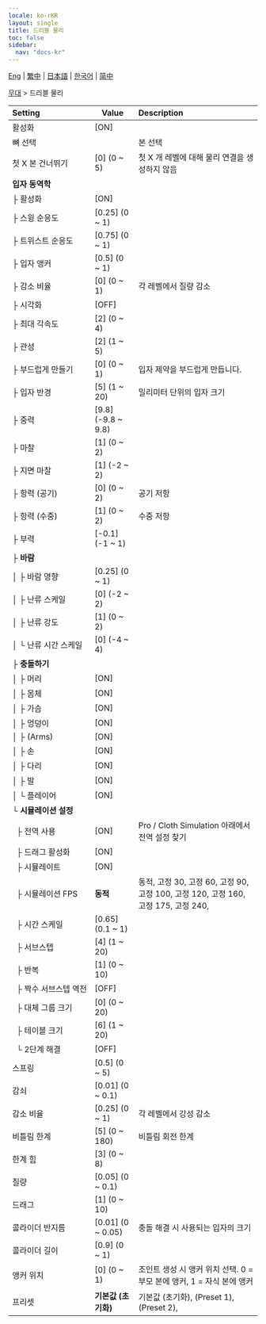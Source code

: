 ```yaml
---
locale: ko-rKR
layout: single
title: 드리블 물리
toc: false
sidebar:
  nav: "docs-kr"
---
```

[Eng](/dancexr/menu/2025.4/stage/cloth_physics) | [繁中](/tw/dancexr/menu/2025.4/stage/cloth_physics) | [日本語](/jp/dancexr/menu/2025.4/stage/cloth_physics) | [한국어](/kr/dancexr/menu/2025.4/stage/cloth_physics) | [简中](/zh/dancexr/menu/2025.4/stage/cloth_physics)

[무대](../menu#무대) > 드리블 물리



| Setting | Value | Description |
| :--- | --- | :--- |
|<nobr>활성화</nobr>| [ON] | 
|<nobr>뼈 선택</nobr>|| 본 선택
|<nobr>첫 X 본 건너뛰기</nobr>| [0] (0 ~ 5) | 첫 X 개 레벨에 대해 물리 연결을 생성하지 않음
|<nobr><b>입자 동역학</b></nobr>| | 
|<nobr>├&nbsp;활성화</nobr>| [ON] | 
|<nobr>├&nbsp;스윙 순응도</nobr>| [0.25] (0 ~ 1) | 
|<nobr>├&nbsp;트위스트 순응도</nobr>| [0.75] (0 ~ 1) | 
|<nobr>├&nbsp;입자 앵커</nobr>| [0.5] (0 ~ 1) | 
|<nobr>├&nbsp;감소 비율</nobr>| [0] (0 ~ 1) | 각 레벨에서 질량 감소
|<nobr>├&nbsp;시각화</nobr>| [OFF] | 
|<nobr>├&nbsp;최대 각속도</nobr>| [2] (0 ~ 4) | 
|<nobr>├&nbsp;관성</nobr>| [2] (1 ~ 5) | 
|<nobr>├&nbsp;부드럽게 만들기</nobr>| [0] (0 ~ 1) | 입자 제약을 부드럽게 만듭니다.
|<nobr>├&nbsp;입자 반경</nobr>| [5] (1 ~ 20) | 밀리미터 단위의 입자 크기
|<nobr>├&nbsp;중력</nobr>| [9.8] (-9.8 ~ 9.8) | 
|<nobr>├&nbsp;마찰</nobr>| [1] (0 ~ 2) | 
|<nobr>├&nbsp;지면 마찰</nobr>| [1] (-2 ~ 2) | 
|<nobr>├&nbsp;항력 (공기)</nobr>| [0] (0 ~ 2) | 공기 저항
|<nobr>├&nbsp;항력 (수중)</nobr>| [1] (0 ~ 2) | 수중 저항
|<nobr>├&nbsp;부력</nobr>| [-0.1] (-1 ~ 1) | 
|<nobr>├&nbsp;<b>바람</b></nobr>| | 
|<nobr>│&nbsp;├&nbsp;바람 영향</nobr>| [0.25] (0 ~ 1) | 
|<nobr>│&nbsp;├&nbsp;난류 스케일</nobr>| [0] (-2 ~ 2) | 
|<nobr>│&nbsp;├&nbsp;난류 강도</nobr>| [1] (0 ~ 2) | 
|<nobr>│&nbsp;└&nbsp;난류 시간 스케일</nobr>| [0] (-4 ~ 4) | 
|<nobr>├&nbsp;<b>충돌하기</b></nobr>| | 
|<nobr>│&nbsp;├&nbsp;머리</nobr>| [ON] | 
|<nobr>│&nbsp;├&nbsp;몸체</nobr>| [ON] | 
|<nobr>│&nbsp;├&nbsp;가슴</nobr>| [ON] | 
|<nobr>│&nbsp;├&nbsp;엉덩이</nobr>| [ON] | 
|<nobr>│&nbsp;├&nbsp;(Arms)</nobr>| [ON] | 
|<nobr>│&nbsp;├&nbsp;손</nobr>| [ON] | 
|<nobr>│&nbsp;├&nbsp;다리</nobr>| [ON] | 
|<nobr>│&nbsp;├&nbsp;발</nobr>| [ON] | 
|<nobr>│&nbsp;└&nbsp;플레이어</nobr>| [ON] | 
|<nobr>└&nbsp;<b>시뮬레이션 설정</b></nobr>| | 
|<nobr>&nbsp;&nbsp;├&nbsp;전역 사용</nobr>| [ON] | Pro / Cloth Simulation 아래에서 전역 설정 찾기
|<nobr>&nbsp;&nbsp;├&nbsp;드래그 활성화</nobr>| [ON] | 
|<nobr>&nbsp;&nbsp;├&nbsp;시뮬레이트</nobr>| [ON] | 
|<nobr>&nbsp;&nbsp;├&nbsp;시뮬레이션 FPS</nobr>| **동적** | 동적, 고정 30, 고정 60, 고정 90, 고정 100, 고정 120, 고정 160, 고정 175, 고정 240,  |
|<nobr>&nbsp;&nbsp;├&nbsp;시간 스케일</nobr>| [0.65] (0.1 ~ 1) | 
|<nobr>&nbsp;&nbsp;├&nbsp;서브스텝</nobr>| [4] (1 ~ 20) | 
|<nobr>&nbsp;&nbsp;├&nbsp;반복</nobr>| [1] (0 ~ 10) | 
|<nobr>&nbsp;&nbsp;├&nbsp;짝수 서브스텝 역전</nobr>| [OFF] | 
|<nobr>&nbsp;&nbsp;├&nbsp;대체 그룹 크기</nobr>| [0] (0 ~ 20) | 
|<nobr>&nbsp;&nbsp;├&nbsp;테이블 크기</nobr>| [6] (1 ~ 20) | 
|<nobr>&nbsp;&nbsp;└&nbsp;2단계 해결</nobr>| [OFF] | 
|<nobr>스프링</nobr>| [0.5] (0 ~ 5) | 
|<nobr>감쇠</nobr>| [0.01] (0 ~ 0.1) | 
|<nobr>감소 비율</nobr>| [0.25] (0 ~ 1) | 각 레벨에서 강성 감소
|<nobr>비틀림 한계</nobr>| [5] (0 ~ 180) | 비틀림 회전 한계
|<nobr>한계 힘</nobr>| [3] (0 ~ 8) | 
|<nobr>질량</nobr>| [0.05] (0 ~ 0.1) | 
|<nobr>드래그</nobr>| [1] (0 ~ 10) | 
|<nobr>콜라이더 반지름</nobr>| [0.01] (0 ~ 0.05) | 충돌 해결 시 사용되는 입자의 크기
|<nobr>콜라이더 길이</nobr>| [0.9] (0 ~ 1) | 
|<nobr>앵커 위치</nobr>| [0] (0 ~ 1) | 조인트 생성 시 앵커 위치 선택. 0 = 부모 본에 앵커, 1 = 자식 본에 앵커
|<nobr>프리셋</nobr>| **기본값 (초기화)** | 기본값 (초기화), (Preset 1), (Preset 2),  |
